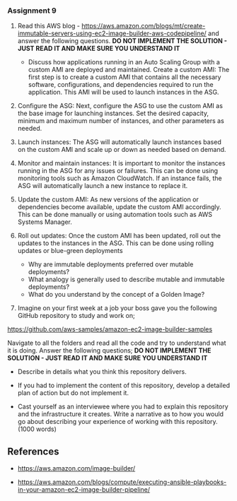 ### Assignment 9

1. Read this AWS blog - https://aws.amazon.com/blogs/mt/create-immutable-servers-using-ec2-image-builder-aws-codepipeline/ and answer the following questions. <b>DO NOT IMPLEMENT THE SOLUTION - JUST READ IT AND MAKE SURE YOU UNDERSTAND IT</b>

   * Discuss how applications running in an Auto Scaling Group with a custom AMI are deployed and maintained. 
 Create a custom AMI: The first step is to create a custom AMI that contains all the necessary software, configurations, and dependencies required to run the application. This AMI will be used to launch instances in the ASG.

2. Configure the ASG: Next, configure the ASG to use the custom AMI as the base image for launching instances. Set the desired capacity, minimum and maximum number of instances, and other parameters as needed.

3. Launch instances: The ASG will automatically launch instances based on the custom AMI and scale up or down as needed based on demand.

4. Monitor and maintain instances: It is important to monitor the instances running in the ASG for any issues or failures. This can be done using monitoring tools such as Amazon CloudWatch. If an instance fails, the ASG will automatically launch a new instance to replace it.

5. Update the custom AMI: As new versions of the application or dependencies become available, update the custom AMI accordingly. This can be done manually or using automation tools such as AWS Systems Manager.

6. Roll out updates: Once the custom AMI has been updated, roll out the updates to the instances in the ASG. This can be done using rolling updates or blue-green deployments
   * Why are immutable deployments preferred over mutable deployments?
   * What analogy is generally used to describe mutable and immutable deployments?
   * What do you understand by the concept of a Golden Image?


2. Imagine on your first week at a job your boss gave you the following GitHub repository to study and work on;

https://github.com/aws-samples/amazon-ec2-image-builder-samples

Navigate to all the folders and read all the code and try to understand what it is doing. Answer the following questions;
<b>DO NOT IMPLEMENT THE SOLUTION - JUST READ IT AND MAKE SURE YOU UNDERSTAND IT</b>

* Describe in details what you think this repository delivers.

* If you had to implement the content of this repository, develop a detailed plan of action but do not implement it.

* Cast yourself as an interviewee where you had to explain this repository and the infrastructure it creates. 
Write a narrative as to how you would go about describing your experience of working with this repository. (1000 words)


## References

* https://aws.amazon.com/image-builder/

* https://aws.amazon.com/blogs/compute/executing-ansible-playbooks-in-your-amazon-ec2-image-builder-pipeline/


